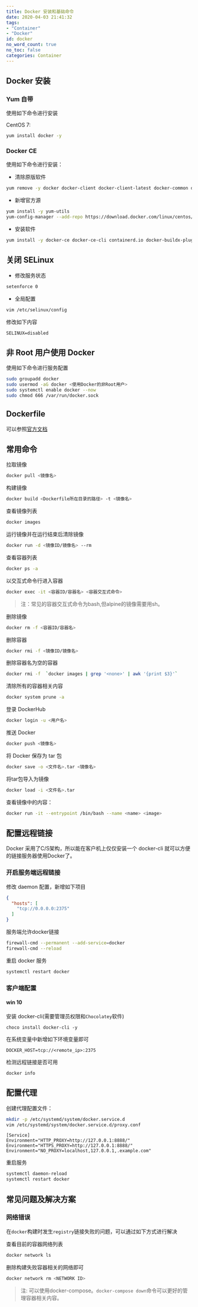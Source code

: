 ```yaml
---
title: Docker 安装和基础命令
date: 2020-04-03 21:41:32
tags:
- "Container"
- "Docker"
id: docker
no_word_count: true
no_toc: false
categories: Container
---
```


## Docker 安装

### Yum 自带

使用如下命令进行安装

CentOS 7:

```bash
yum install docker -y
```

### Docker CE

使用如下命令进行安装：

- 清除原版软件

```bash
yum remove -y docker docker-client docker-client-latest docker-common docker-latest docker-latest-logrotate docker-logrotate docker-engine
```

- 新增官方源

```bash
yum install -y yum-utils
yum-config-manager --add-repo https://download.docker.com/linux/centos/docker-ce.repo
```

- 安装软件

```bash
yum install -y docker-ce docker-ce-cli containerd.io docker-buildx-plugin docker-compose-plugin
```

## 关闭 SELinux

- 修改服务状态

```bash
setenforce 0
```

- 全局配置

```bash
vim /etc/selinux/config
```

修改如下内容

```text
SELINUX=disabled
```

## 非 Root 用户使用 Docker

使用如下命令进行服务配置

```bash
sudo groupadd docker
sudo usermod -aG docker <使用Docker的非Root用户>
sudo systemctl enable docker --now
sudo chmod 666 /var/run/docker.sock
```

## Dockerfile

可以参照[官方文档](https://docs.docker.com/develop/develop-images/dockerfile_best-practices/#dockerfile-instructions)

## 常用命令

拉取镜像

```bash
docker pull <镜像名>
```

构建镜像

```bash
docker build <Dockerfile所在目录的路径> -t <镜像名>
```

查看镜像列表

```bash
docker images
```

运行镜像并在运行结束后清除镜像

```bash
docker run -d <镜像ID/镜像名> --rm
```

查看容器列表

```bash
docker ps -a
```

以交互式命令行进入容器

```bash
docker exec -it <容器ID/容器名> <容器交互式命令>
```

> 注：常见的容器交互式命令为bash,但alpine的镜像需要用sh。

删除镜像

```bash
docker rm -f <容器ID/容器名>
```

删除容器

```bash
docker rmi -f <镜像ID/镜像名>
```

删除容器名为空的容器

```bash
docker rmi -f  `docker images | grep '<none>' | awk '{print $3}'` 
```

清除所有的容器相关内容

```bash
docker system prune -a
```

登录 DockerHub

```bash
docker login -u <用户名>
```

推送 Docker

```bash
docker push <镜像名>
```

将 Docker 保存为 tar 包

```bash
docker save -o <文件名>.tar <镜像名>
```

将tar包导入为镜像

```bash
docker load -i <文件名>.tar
```

查看镜像中的内容：

```bash
docker run -it --entrypoint /bin/bash --name <name> <image>
```

## 配置远程链接

Docker 采用了C/S架构，所以能在客户机上仅仅安装一个 docker-cli 就可以方便的链接服务器使用Docker了。

### 开启服务端远程链接

修改 daemon 配置，新增如下项目

```json
{
  "hosts": [
    "tcp://0.0.0.0:2375"
  ]
}
```

服务端允许docker链接

```bash
firewall-cmd --permanent --add-service=docker
firewall-cmd --reload
```

重启 docker 服务

```bash
systemctl restart docker
```

### 客户端配置

#### win 10

安装 docker-cli(需要管理员权限和`Chocolatey`软件)

```commandline
choco install docker-cli -y
```

在系统变量中新增如下环境变量即可

```text
DOCKER_HOST=tcp://<remote_ip>:2375
```

检测远程链接是否可用

```commandline
docker info
```

## 配置代理

创建代理配置文件：

```bash
mkdir -p /etc/systemd/system/docker.service.d
vim /etc/systemd/system/docker.service.d/proxy.conf
```

```text
[Service]
Environment="HTTP_PROXY=http://127.0.0.1:8888/"
Environment="HTTPS_PROXY=http://127.0.0.1:8888/"
Environment="NO_PROXY=localhost,127.0.0.1,.example.com"
```

重启服务

```bash
systemctl daemon-reload
systemctl restart docker
```

## 常见问题及解决方案

### 网络错误

在`docker`构建时发生`registry`链接失败的问题，可以通过如下方式进行解决

查看目前的容器网络列表

```bash
docker network ls
```

删除构建失败容器相关的网络即可

```bash
docker network rm <NETWORK ID>
```

> 注: 可以使用docker-compose。`docker-compose down`命令可以更好的管理容器相关内容。